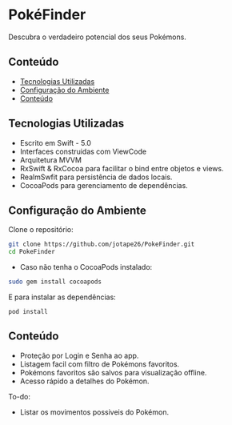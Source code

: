 # PokéFinder

Descubra o verdadeiro potencial dos seus Pokémons.

## Conteúdo

- [Tecnologias Utilizadas](#Tecnologias)
- [Configuração do Ambiente](#Configuração)
- [Conteúdo](#Conteúdo)

## Tecnologias Utilizadas

- Escrito em Swift - 5.0
- Interfaces construidas com ViewCode
- Arquitetura MVVM
- RxSwift & RxCocoa para facilitar o bind entre objetos e views.
- RealmSwfit para persistência de dados locais.
- CocoaPods para gerenciamento de dependências.

## Configuração do Ambiente

Clone o repositório:

```sh
git clone https://github.com/jotape26/PokeFinder.git
cd PokeFinder
```

- Caso não tenha o CocoaPods instalado:

```sh
sudo gem install cocoapods
```

E para instalar as dependências:

```
pod install
```

## Conteúdo

- Proteção por Login e Senha ao app.
- Listagem facil com filtro de Pokémons favoritos.
- Pokémons favoritos são salvos para visualização offline.
- Acesso rápido a detalhes do Pokémon.

To-do:

- Listar os movimentos possiveis do Pokémon.
